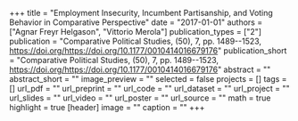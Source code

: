 +++
title = "Employment Insecurity, Incumbent Partisanship, and Voting Behavior in Comparative Perspective"
date = "2017-01-01"
authors = ["Agnar Freyr Helgason", "Vittorio Merola"]
publication_types = ["2"]
publication = "Comparative Political Studies, (50), 7, pp. 1489--1523, https://doi.org/https://doi.org/10.1177/0010414016679176"
publication_short = "Comparative Political Studies, (50), 7, pp. 1489--1523, https://doi.org/https://doi.org/10.1177/0010414016679176"
abstract = ""
abstract_short = ""
image_preview = ""
selected = false
projects = []
tags = []
url_pdf = ""
url_preprint = ""
url_code = ""
url_dataset = ""
url_project = ""
url_slides = ""
url_video = ""
url_poster = ""
url_source = ""
math = true
highlight = true
[header]
image = ""
caption = ""
+++

